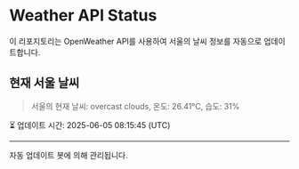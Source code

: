 
# Weather API Status

이 리포지토리는 OpenWeather API를 사용하여 서울의 날씨 정보를 자동으로 업데이트합니다.

## 현재 서울 날씨
> 서울의 현재 날씨: overcast clouds, 온도: 26.41°C, 습도: 31%

⏳ 업데이트 시간: 2025-06-05 08:15:45 (UTC)

---
자동 업데이트 봇에 의해 관리됩니다.

